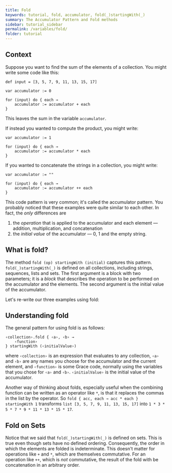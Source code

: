 ```yaml
---
title: Fold
keywords: tutorial, fold, accumulator, fold(_)startingWith(_)
summary: The Accumulator Pattern and Fold methods
sidebar: tutorial_sidebar
permalink: /variables/fold/
folder: tutorial
---
```


## Context
Suppose you want to find the sum of the elements of a collection.
You might write some code like this:
```
def input = [3, 5, 7, 9, 11, 13, 15, 17]

var accumulator := 0

for (input) do { each → 
    accumulator := accumulator + each 
}
```
This leaves the sum in the variable `accumulator`.

If instead you wanted to compute the product, you might write:
```
var accumulator := 1

for (input) do { each → 
    accumulator := accumulator * each 
}
```
If you wanted to concatenate the strings in a collection, you might write:
```
var accumulator := ""

for (input) do { each → 
    accumulator := accumulator ++ each 
}
```
This code pattern is very common; it's called the accumulator pattern.
You probably noticed that these examples were quite similar to each other.
In fact, the _only_ differences are
 1. the _operation_ that is applied to the accumulator and each element — addition, multiplication, and concatenation
 1. the _initial value_ of the accumulator — 0, 1 and the empty string.

## What is fold?

The method `fold (op) startingWith (initial)` captures this pattern. `fold(_)startingWith(_)`
is defined on all collections, including strings, sequences, lists and sets.
The first argument is a block with two parameters; it is a _block_ that describes the operation
to be performed on the accumulator and the elements.
The second argument is the initial value of the accumulator.

Let's re-write our three examples using fold:

<object id="example-1" data="{{site.editor}}?fold" width="100%" height="550px"> </object>

## Understanding fold

The general pattern for using fold is as follows:  

```
‹collection›.fold { ‹a›, ‹b› → 
    ‹function›
} startingWith (‹initialValue›)
```
where `‹collection›` is an expression that evaluates to any collection, 
`‹a›` and `‹b›` are any names you choose for the accumulator and the
current element, and `‹function›` is some Grace code, normally using
the variables that you chose for `‹a›` and `‹b›`.
`‹initialValue›` is the initial value of the accumulator.

Another way of thinking about folds, especially useful when the combining function can 
be written as an operator like `*`, is that it replaces the commas in the list
by the operator.  So
`fold { acc, each → acc * each } startingWith 1` transforms
`list [3, 5, 7, 9, 11, 13, 15, 17]` into `1 * 3 * 5 * 7 * 9 * 11 * 13 * 15 * 17`.

## Fold on Sets

Notice that we said that `fold(_)startingWith(_)` is defined on sets.  This is 
true even though sets have no defined ordering.  Consequently, the order in which the 
elements are folded is indeterminate.  This doesn't matter for operations like
`+` and `*`, which are themselves commutative.  For an operation like `++`, which
is _not_ commutative, the result of the fold with be concatenation in 
an arbitrary order.


